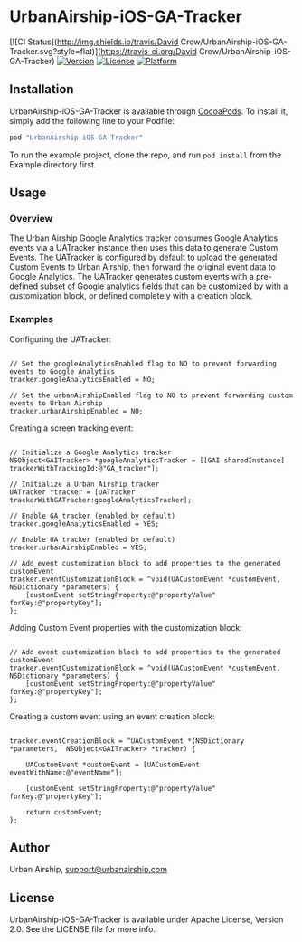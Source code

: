 # UrbanAirship-iOS-GA-Tracker

[![CI Status](http://img.shields.io/travis/David Crow/UrbanAirship-iOS-GA-Tracker.svg?style=flat)](https://travis-ci.org/David Crow/UrbanAirship-iOS-GA-Tracker)
[![Version](https://img.shields.io/cocoapods/v/UrbanAirship-iOS-GA-Tracker.svg?style=flat)](http://cocoapods.org/pods/UrbanAirship-iOS-GA-Tracker)
[![License](https://img.shields.io/cocoapods/l/UrbanAirship-iOS-GA-Tracker.svg?style=flat)](http://cocoapods.org/pods/UrbanAirship-iOS-GA-Tracker)
[![Platform](https://img.shields.io/cocoapods/p/UrbanAirship-iOS-GA-Tracker.svg?style=flat)](http://cocoapods.org/pods/UrbanAirship-iOS-GA-Tracker)

## Installation

UrbanAirship-iOS-GA-Tracker is available through [CocoaPods](http://cocoapods.org). To install
it, simply add the following line to your Podfile:

```ruby
pod "UrbanAirship-iOS-GA-Tracker"
```

To run the example project, clone the repo, and run `pod install` from the Example directory first.

## Usage

### Overview

The Urban Airship Google Analytics tracker consumes Google Analytics events via a UATracker instance then uses this data to generate Custom Events. The UATracker is configured by default to upload the generated Custom Events to Urban Airship, then forward the original event data to Google Analytics. The UATracker generates custom events with a pre-defined subset of Google analytics fields that can be customized by with a customization block, or defined completely with a creation block.

### Examples

Configuring the UATracker:

```objc

// Set the googleAnalyticsEnabled flag to NO to prevent forwarding events to Google Analytics
tracker.googleAnalyticsEnabled = NO;

// Set the urbanAirshipEnabled flag to NO to prevent forwarding custom events to Urban Airship
tracker.urbanAirshipEnabled = NO;

```

Creating a screen tracking event:

```objc

// Initialize a Google Analytics tracker
NSObject<GAITracker> *googleAnalyticsTracker = [[GAI sharedInstance] trackerWithTrackingId:@"GA_tracker"];

// Initialize a Urban Airship tracker
UATracker *tracker = [UATracker trackerWithGATracker:googleAnalyticsTracker]; 

// Enable GA tracker (enabled by default)
tracker.googleAnalyticsEnabled = YES;

// Enable UA tracker (enabled by default)
tracker.urbanAirshipEnabled = YES;

// Add event customization block to add properties to the generated customEvent
tracker.eventCustomizationBlock = ^void(UACustomEvent *customEvent, NSDictionary *parameters) {
    [customEvent setStringProperty:@"propertyValue" forKey:@"propertyKey"];
};

```

Adding Custom Event properties with the customization block:

```objc

// Add event customization block to add properties to the generated customEvent
tracker.eventCustomizationBlock = ^void(UACustomEvent *customEvent, NSDictionary *parameters) {
    [customEvent setStringProperty:@"propertyValue" forKey:@"propertyKey"];
};

```

Creating a custom event using an event creation block:

```objc

tracker.eventCreationBlock = ^UACustomEvent *(NSDictionary *parameters,  NSObject<GAITracker> *tracker) {

    UACustomEvent *customEvent = [UACustomEvent eventWithName:@"eventName"];

    [customEvent setStringProperty:@"propertyValue" forKey:@"propertyKey"];

    return customEvent;
};

```

## Author

Urban Airship, support@urbanairship.com

## License

UrbanAirship-iOS-GA-Tracker is available under Apache License, Version 2.0. See the LICENSE file for more info.
